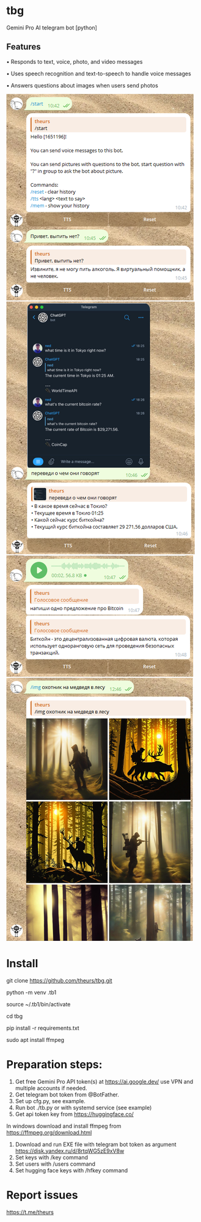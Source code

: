 # tbg
Gemini Pro AI telegram bot [python]

## Features

• Responds to text, voice, photo, and video messages

• Uses speech recognition and text-to-speech to handle voice messages

• Answers questions about images when users send photos

![example1](imgs/1.png) ![example2](imgs/2.png) ![example3](imgs/3.png) ![example4](imgs/4.png)

# Install

git clone https://github.com/theurs/tbg.git

python -m venv .tb1

source ~/.tb1/bin/activate

cd tbg

pip install -r requirements.txt

sudo apt install ffmpeg


# Preparation steps:

1. Get free Gemini Pro API token(s) at https://ai.google.dev/ use VPN and multiple accounts if needed.
2. Get telegram bot token from @BotFather.
3. Set up cfg.py, see example.
4. Run bot ./tb.py or with systemd service (see example)
5. Get api token key from https://huggingface.co/

In windows download and install ffmpeg from https://ffmpeg.org/download.html
1. Download and run EXE file with telegram bot token as argument https://disk.yandex.ru/d/8rtqWG5zE9xV8w
2. Set keys with /key command
3. Set users with /users command
4. Set hugging face keys with /hfkey command

# Report issues

https://t.me/theurs

